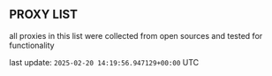 ## PROXY LIST

all proxies in this list were collected from open sources and tested for functionality

last update: `2025-02-20 14:19:56.947129+00:00` UTC